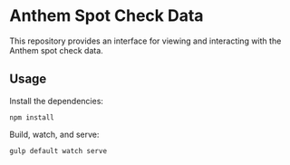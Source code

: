 # Anthem Spot Check Data

This repository provides an interface for viewing and interacting with the
Anthem spot check data.

## Usage

Install the dependencies:

```shell
npm install
```

Build, watch, and serve:

```shell
gulp default watch serve
```
